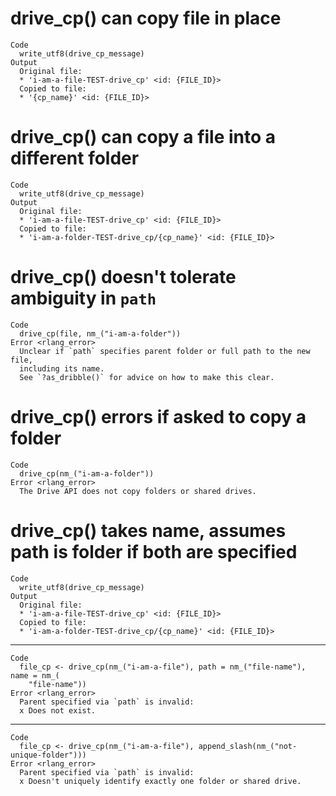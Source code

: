 # drive_cp() can copy file in place

    Code
      write_utf8(drive_cp_message)
    Output
      Original file:
      * 'i-am-a-file-TEST-drive_cp' <id: {FILE_ID}>
      Copied to file:
      * '{cp_name}' <id: {FILE_ID}>

# drive_cp() can copy a file into a different folder

    Code
      write_utf8(drive_cp_message)
    Output
      Original file:
      * 'i-am-a-file-TEST-drive_cp' <id: {FILE_ID}>
      Copied to file:
      * 'i-am-a-folder-TEST-drive_cp/{cp_name}' <id: {FILE_ID}>

# drive_cp() doesn't tolerate ambiguity in `path`

    Code
      drive_cp(file, nm_("i-am-a-folder"))
    Error <rlang_error>
      Unclear if `path` specifies parent folder or full path to the new file,
      including its name.
      See `?as_dribble()` for advice on how to make this clear.

# drive_cp() errors if asked to copy a folder

    Code
      drive_cp(nm_("i-am-a-folder"))
    Error <rlang_error>
      The Drive API does not copy folders or shared drives.

# drive_cp() takes name, assumes path is folder if both are specified

    Code
      write_utf8(drive_cp_message)
    Output
      Original file:
      * 'i-am-a-file-TEST-drive_cp' <id: {FILE_ID}>
      Copied to file:
      * 'i-am-a-folder-TEST-drive_cp/{cp_name}' <id: {FILE_ID}>

---

    Code
      file_cp <- drive_cp(nm_("i-am-a-file"), path = nm_("file-name"), name = nm_(
        "file-name"))
    Error <rlang_error>
      Parent specified via `path` is invalid:
      x Does not exist.

---

    Code
      file_cp <- drive_cp(nm_("i-am-a-file"), append_slash(nm_("not-unique-folder")))
    Error <rlang_error>
      Parent specified via `path` is invalid:
      x Doesn't uniquely identify exactly one folder or shared drive.

